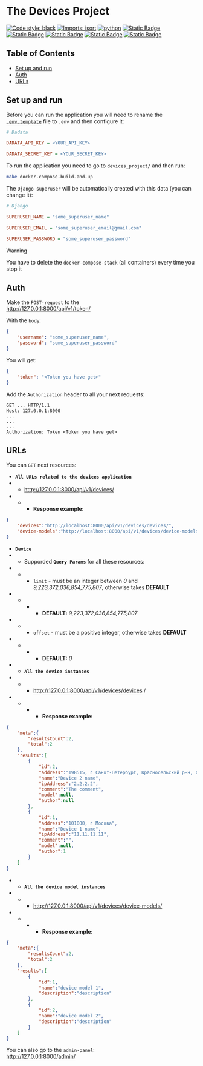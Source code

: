 # The Devices Project
[![Code style: black](https://img.shields.io/badge/code%20style-black-000000.svg)](https://github.com/psf/black)
[![Imports: isort](https://img.shields.io/badge/%20imports-isort-%231674b1?style=flat&labelColor=ef8336)](https://pycqa.github.io/isort/)
[![python](https://img.shields.io/badge/python-3.12-3776AB.svg?style=flat&logo=python&labelColor=%23ccfcec)](https://www.python.org)
[![Static Badge](https://img.shields.io/badge/django-5.1-blue?logo=django&logoColor=green&labelColor=%23ccfcec)](https://docs.djangoproject.com/en/5.1/)
[![Static Badge](https://img.shields.io/badge/djangorestframework-3.15-blue?logo=django&logoColor=green&labelColor=%23ccfcec)](https://pypi.org/project/djangorestframework/)
[![Static Badge](https://img.shields.io/badge/docker-27.3-blue?logo=docker&logoColor=%232496ED&labelColor=%23ccfcec)](https://www.docker.com/)
[![Static Badge](https://img.shields.io/badge/redis-7.4-blue?logo=redis&logoColor=%23FF443&labelColor=%23ccfcec)](https://redis.io/)
[![Static Badge](https://img.shields.io/badge/postgresql-17-blue?logo=postgresql&logoColor=%232496ED&labelColor=%23ccfcec)](https://www.postgresql.org/)

## Table of Contents
- [Set up and run](#set-up-and-run)
- [Auth](#Auth)
- [URLs](#urls)

## Set up and run

Before you can run the application you will need to rename the [`.env.template`](.env.template) file to `.env` and then configure it:
```ini
# Dadata

DADATA_API_KEY = <YOUR_API_KEY>

DADATA_SECRET_KEY = <YOUR_SECRET_KEY>
```

To run the application you need to go to `devices_project/` and then run:
```bash
make docker-compose-build-and-up
```

The `Django superuser` will be automatically created with this data (you can change it):
```ini
# Django

SUPERUSER_NAME = "some_superuser_name"

SUPERUSER_EMAIL = "some_superuser_email@gmail.com"

SUPERUSER_PASSWORD = "some_superuser_password"
```

> [!WARNING]
> You have to delete the `docker-compose-stack` (all containers) every time you stop it

## Auth

Make the `POST-request` to the \
http://127.0.0.1:8000/api/v1/token/ 

With the `body`:
```json
{
    "username": "some_superuser_name",
    "password": "some_superuser_password"
}
```

You will get:
```json
{
    "token": "<Token you have get>"
}
```

Add the `Authorization` header to all your next requests:
```
GET ... HTTP/1.1
Host: 127.0.0.1:8000
...
...
...
Authorization: Token <Token you have get>
```

## URLs

You can `GET` next resources: 

 - **`All URLs related to the devices application`** 
 - - http://127.0.0.1:8000/api/v1/devices/
 - - - **Response example:**
```json
{
    "devices":"http://localhost:8000/api/v1/devices/devices/",
    "device-models":"http://localhost:8000/api/v1/devices/device-models/"
}
```


 - **`Device`** 
  - - Supporded **`Query Params`** for all these resources:
 - - - `limit` - must be an integer between *0* and *9,223,372,036,854,775,807*, otherwise takes **DEFAULT**
 - - - - **DEFAULT:** *9,223,372,036,854,775,807*
 - - - `offset` - must be a positive integer, otherwise takes **DEFAULT**
 - - - - **DEFAULT:** *0*
 - - **`All the device instances`**
 - - - http://127.0.0.1:8000/api/v1/devices/devices /
 - - - - **Response example:**
```json
{
    "meta":{
        "resultsCount":2,
        "total":2
    },
    "results":[
        {
            "id":2,
            "address":"198515, г Санкт-Петербург, Красносельский р-н, Санкт-Петербургское шоссе",
            "name":"Device 2 name",
            "ipAddress":"2.2.2.2",
            "comment":"The comment",
            "model":null,
            "author":null
        },
        {
            "id":1,
            "address":"101000, г Москва",
            "name":"Device 1 name",
            "ipAddress":"11.11.11.11",
            "comment":"",
            "model":null,
            "author":1
        }
    ]
}
```
 - - **`All the device model instances`**
 - - - http://127.0.0.1:8000/api/v1/devices/device-models/
 - - - - **Response example:**
```json
{
    "meta":{
        "resultsCount":2,
        "total":2
    },
    "results":[
        {
            "id":1,
            "name":"device model 1",
            "description":"description"
        },
        {
            "id":2,
            "name":"device model 2",
            "description":"description"
        }
    ]
}
```

You can also go to the `admin-panel`: \
http://127.0.0.1:8000/admin/
